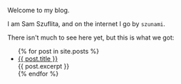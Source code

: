Welcome to my blog.

I am Sam Szuflita, and on the internet I go by `szunami`.

There isn't much to see here yet, but this is what we got:

<ul>
  {% for post in site.posts %}
    <li>
      <a href="/blog{{ post.url }}">{{ post.title }}</a>
      <br>
      {{ post.excerpt }}
    </li>
  {% endfor %}
</ul>
